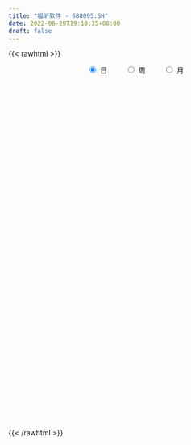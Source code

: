 ```yaml
---
title: "福昕软件 - 688095.SH"
date: 2022-06-20T19:10:35+08:00
draft: false
---
```

{{< rawhtml >}}
    <div style="text-align: center">
        <label style="padding: 1rem;"><input style="margin-right: .5rem" type="radio" name="period" value="D" checked onclick="period_change(this)">日</label>
        <label style="padding: 1rem;"><input style="margin-right: .5rem" type="radio" name="period" value="W" onclick="period_change(this)">周</label>
        <label style="padding: 1rem;"><input style="margin-right: .5rem" type="radio" name="period" value="M" onclick="period_change(this)">月</label>
    </div>
    <div id="chart" style="height: 700px;"></div> 
    <script type="text/javascript">
        const D_v = [73592.27,38035.07,23246.13,20418.67,15442.03,14527.32,8021.72,7837.03,14007.78,8524.3,9152.23,6694.54,6752.59,6374.04,5189.17,4698.21,3290.71,2798.44,5468.86,3144.4,6749.26,4986.89,3934.83,3556.46,2710.19,6244.06,5015.95,6067.62,4952.96,3460.82,2949.92,2177.65,2693.76,3130.5,9224.25,5283.3,5953.55,5752.69,8810.52,5493.07,6281.18,4789.61,2414.05,2541.88,3092.53,3943.66,4890.69,2864.66,4064.68,4235.8,3216.73,2621.34,2665.86,2552.0,2272.54,3904.53,3790.96,2393.85,2272.56,1672.06,2977.58,5372.23,3077.95,2409.29,2058.52,3144.59,3719.01,2664.1,4366.36,10675.89,5539.16,6996.69,3729.1,9374.67,4560.28,2276.11,4513.06,4799.2,3602.43,4346.05,6316.8,3463.26,3754.4,3917.76,4858.92,13475.15,8830.37,10933.54,6057.61,3426.24,5046.92,5383.56,3970.79,3687.03,3413.36,5062.13,9825.17,6437.74,3313.59,2236.46,6252.34,2235.58,2505.13,2595.86,2397.69,3933.56,2578.36,3426.71,2491.01,2139.95,2448.99,2579.39,2505.97,2940.05,2913.69,2200.98,1815.66,5594.2,3417.85,1823.49,2219.13,1352.55,2035.86,1324.22,1636.27,1385.45,1151.73,2561.64,2256.79,1158.75,1553.14,1663.91,3036.72,3029.64,1459.24,1706.05,1636.94,968.67,4609.77,2207.71,1232.83,1186.73,1156.39,1128.53,883.33,983.82,1749.71,915.65,1112.73,2259.66,1665.04,2836.95,2141.44,8295.46,8228.43,5345.18,5843.4,4905.3,3632.94,7318.33,6569.75,3381.72,2024.84,4637.36,5318.58,2442.61,3134.69,1878.26,3362.29,6203.39,4318.5,6699.36,4591.07,4794.55,4918.43,4499.41,2337.8,2899.42,4462.52,5454.95,2872.64,3721.28,4574.14,3733.7,1880.56,1647.14,1892.43,3953.05,7365.96,4711.95,3242.08,2980.33,3493.46,2662.11,3588.07,2203.0,2255.17,2646.35,2009.16,1486.84,2123.61,3562.22,3706.74,3367.66,1920.12,2202.04,2470.2,1981.54,2151.29,2227.29,2550.33,2177.6,2079.53,4306.25,3241.59,1832.36,2479.87,4152.07,3014.22,2359.84,2625.38,2352.16,2406.72,2037.25,2541.75,2330.81,2618.7,2716.79,2975.02,4906.61,2471.6,4772.77,5590.36,3830.43,4367.44,4911.22,2989.84,3327.63,6357.93,2975.62,1807.67,2316.1,3327.64,3130.83,16415.43,13509.83,8883.57,6233.46,8657.85,11328.46,5626.94,5004.15,5301.4,3573.54,5724.94,3328.44,1475.59,3195.31,1765.46,2318.75,2255.78,2640.39,2543.69,3108.32,3921.96,2292.14,1597.93,2333.56,2494.82,4579.44,4379.07,3091.25,6856.94,14399.12,9831.64,9500.56,7845.65,3317.5,2853.54,3314.08,2433.95,2323.12,1679.37,2807.77,3899.92,2855.16,3469.31,5266.29,3414.99,6888.69,8710.3,4282.27,9466.81,5775.06,4305.36,4227.16,3025.55,3721.0,2604.38,2152.97,4101.31,4385.46,2006.7,3041.35,2451.15,2576.0,4268.23,3795.33,1576.39,6076.38,3230.41,5351.12,3027.19,3761.38,2678.69,2531.53,2977.94,3621.27,3533.65,2109.68,4111.42,3819.55,5124.81,3031.63,6253.24,4825.84,2821.38,3556.11,4566.98,7848.39,13203.6,4829.47,4132.01,3486.04,2765.87,5974.97,6195.84,8810.14,7809.97,8129.58,4613.33,3007.44,3606.76,5186.2,4045.58,2246.42,3018.19,3417.48,2061.55,2460.13,2317.1,5225.94,5735.33,2107.73,3150.65,2791.22,1271.99,1857.27,1448.12,1900.11,3996.36,4551.22,2079.56,3610.51,2362.77,3820.73,4501.16,2382.94,1820.13,1796.88,1653.47,1640.89,2271.93,2003.4,2410.67,2516.45,2017.74,2079.65,2508.09,2474.39,2021.87,2018.25,3317.67,1801.11,3448.72,1882.99,2411.12,2096.33,962.96,931.0,1282.94,2193.32,2551.74,2304.25,2427.24,4559.91,5578.08,3322.99,4696.87,3525.72,3368.72,2938.75,2240.33,1533.72,1288.49,2199.41,2423.14,1485.16,3026.26,3393.41,4343.58,2779.76,4140.38,2866.01,2441.42,4401.94,7299.61,12252.53,9908.07,10206.39,6201.23,7281.46,3545.14,4476.3,4055.82,3310.36,3891.7,3351.05,2888.32]
const D_histogram = [0.0,1.0925584046,0.6716174577,3.5466712747,3.689247943,3.7759391932,3.779352203,2.8455586773,4.2047791575,3.7007791281,2.0067291419,0.9643775771,-0.6241009979,-1.9219945462,-3.8466586278,-4.030850833,-4.0842691632,-3.8961930061,-2.5596235717,-1.8693124213,-1.7729816064,-2.2541715194,-3.0337925679,-3.7822876574,-3.8507660783,-4.7602009581,-5.4936491096,-5.6956800376,-4.5148685089,-3.2828253473,-2.645666444,-2.1649569068,-1.6660022143,-1.3394293747,1.3500910306,2.7964468096,3.5403230401,3.7004696929,4.657905288,4.2367324162,2.5184493798,1.9821988565,1.5550093117,0.9310382725,-0.0792452804,-0.0883212532,0.7803444336,1.5315384421,1.4680687192,1.9852467656,1.5934739167,1.0305234164,0.7288686059,0.4615511328,0.3135943856,-0.0856361839,0.2320053562,0.5031558865,0.8248941185,0.8947502869,0.2292240971,-0.9675209424,-1.8853657579,-2.2211630337,-1.9901510245,-2.405727213,-1.7627684155,-1.2690703878,-1.2167460261,-2.7422780118,-3.0907410103,-4.0877752647,-4.6045759744,-5.4554274714,-5.1822651897,-4.7029642827,-3.8727410614,-2.7998255475,-1.9648059898,-1.8102241115,-2.2348001155,-2.2694236853,-2.3666280295,-1.8601341059,-1.8437876524,1.1470027098,2.3735922603,4.4892065968,5.3325097761,5.7559518703,6.1872414438,7.0066590063,7.3588445096,6.7013709192,5.5617190289,5.1305599977,2.2455699329,1.6082053206,1.1304490963,0.4490923039,-0.7508469211,-1.6253632854,-2.2744425526,-1.9127446862,-1.0686823627,0.1922585354,1.2044192827,1.5070674193,2.1032222396,2.0368119429,2.1327839088,2.0009153803,2.1702113529,2.3644787648,2.7617650181,2.1034406332,1.2420509371,-0.087197559,-1.6219417976,-2.5191253978,-2.4061585165,-2.3152559026,-2.8005428677,-2.8518924907,-2.2270353834,-2.0184240363,-1.7713562128,-1.7867058769,-2.0261126601,-2.1532989055,-2.1111421755,-1.6258381963,-1.792638285,-2.2742864154,-2.4193214817,-2.1928380963,-1.5923118746,-1.0564192967,0.2875795785,1.1377885461,1.6415477829,1.6306137179,1.2645804204,1.0790186819,1.0234138209,0.9585864854,1.1859443619,1.251879464,1.0124934271,1.2295178111,1.3948767526,1.9461362546,1.7505867523,-0.15761329,-2.1071413875,-3.2671969552,-3.0792105384,-2.7128376402,-2.1519518227,-1.6595728296,-0.9654035702,-0.4278341197,0.0456414032,0.9747718354,2.301942902,2.7003716256,3.1086729951,2.8539438761,2.4674573587,3.4967849679,4.2641355169,5.6220800494,5.9879300888,6.5262052757,6.3585440089,5.4593616946,4.4241874564,3.945929551,4.1659417169,2.5051517132,1.2255182262,0.8553413638,-0.0894695765,-0.2470537369,-0.9860194267,-1.1689912483,-1.4966567294,-1.3315536488,-2.5582100274,-3.3617610945,-4.0998594064,-4.4987312152,-4.4700245143,-4.2954628604,-3.4787344672,-3.5241602968,-3.855132467,-3.913278999,-3.7948381812,-3.2939649518,-2.9882306539,-2.9659080125,-2.0626411393,-1.6115972478,-1.5309778172,-1.6654011121,-1.9473790797,-1.9873619764,-2.0273092877,-1.7101605683,-1.6043915676,-1.7300019814,-1.6640005375,-1.0774310522,-1.0856819788,-0.6335799936,0.1837237808,1.2421871712,1.629589705,1.9316552964,1.6315856784,1.0752490131,1.1425181741,1.0380309666,0.6828592542,0.4875686844,0.1667657012,-0.2424343437,-0.6639766257,-1.0409255541,-1.4086347717,-1.9695135225,-2.0010974514,-1.8268156165,-1.7320519162,-1.2892882164,-0.8541695923,-0.758050295,-1.309127598,-1.2933106778,-1.2308488961,-0.7311869668,0.0224442006,0.6429826715,1.0305961076,1.5826765756,2.1791283404,2.3842515301,2.8052665876,2.104006205,1.2545959344,0.6124577346,-0.2414718263,-0.469351866,-0.2382137607,-0.0302505222,0.0393970644,-0.1096632599,0.0187769862,0.209074222,0.4921458429,0.4076964674,0.4965265567,0.4941708548,0.5032200938,0.4042009706,0.3738187461,0.4088954835,0.3596999794,0.0679903563,-0.3133604106,-0.5132112035,-1.016509809,-2.1931207124,-2.4921150014,-2.2050043271,-1.7481835134,-1.2260143393,-0.7608550284,-0.2781356527,0.0505201512,0.5447894345,0.9319150685,1.309877607,1.7263065448,2.1085339731,2.0200943247,2.1657300528,2.1864093747,2.4673165131,3.1328492216,3.1620558451,3.5284397187,3.2212018828,2.9319225613,2.5041135381,2.1714836053,1.7584736265,1.2655006692,0.8059933717,0.094237028,-0.5853650795,-0.8677053557,-0.7834392835,-0.8140858827,-0.8290561901,-0.693042216,-0.76469685,-0.7899836521,-1.1557770438,-1.471952856,-1.5539432988,-1.3460176161,-1.2226716223,-1.1177272256,-0.9296294001,-0.6850288456,-0.5783713872,-0.3901392316,-0.2305934775,0.0837381018,0.239739738,0.1473800939,0.0404279475,0.2533995238,0.3628663205,0.4047219102,0.4132088792,0.4281123042,0.8052120469,1.2805123165,1.6255168059,1.5888188231,1.3424503103,1.0849242584,0.4676713728,-0.2710076879,-1.1479239498,-1.8810185191,-1.9777298198,-1.8568058189,-1.6360407656,-1.5768831563,-1.5164168038,-1.5933280125,-1.4174678103,-1.0808672751,-0.6733775169,-0.2846783014,0.0342253519,0.20260413,0.5443170239,0.6162251732,0.8016685534,1.0256653746,1.2705957662,1.3259255585,1.1888481131,1.051159711,0.7366682557,0.3351016907,-0.1230910301,-0.3078493789,-0.3025410752,-0.41381675,-0.8390011125,-0.9096023359,-0.7560125765,-0.5218394132,-0.3203584604,-0.1300548552,0.0027200919,-0.0849423964,-0.1879191072,-0.3316822061,-0.4352812553,-0.2520126736,-0.0868741574,0.1401285645,0.2979608373,0.2471321947,0.2054663437,-0.0686949695,-0.0541311475,-0.0219751309,0.0291443963,-0.038231639,0.0949657746,0.1258707487,0.1749931449,0.1457679238,-0.0653813603,-0.6697096814,-1.1866875159,-1.318529028,-1.5085736798,-1.116068503,-0.6585384777,-0.3907812586,-0.2500101513,0.0321879507,0.2662713617,0.4471086647,0.5330193664,0.5843459521,0.5850845281,0.6612333046,0.7249037906,0.8325609321,0.9564178573,0.8124452973,0.7679503787,0.7066162217,0.5954889679,0.6522644749,0.7964135615,1.0989122592,1.9392337733,2.5301983551,2.5930819337,2.3674602586,1.843634352,1.4484425147,1.1461859224,0.7807564711,0.5571198053,0.5106672753,0.4642224449,0.4280935714]
const D_fast = [0.0,1.3656980057,1.1126614232,4.8743830589,5.9392717129,6.9699477614,7.918198822,7.6957949656,10.1062102352,10.5274049878,9.3350372871,8.5337801165,6.7892762921,5.0108841073,2.1245553687,0.9326504553,-0.1418351658,-0.9278072602,-0.2311437187,-0.0081606737,-0.3550752603,-1.3998080532,-2.9378772436,-4.6319442475,-5.663114188,-7.7625993073,-9.8694597363,-11.4954106736,-11.4433162722,-11.0319794474,-11.0562371551,-11.1167668446,-11.0343127056,-11.0425972098,-8.0155540468,-5.8700865653,-4.2411295748,-3.1558654988,-1.0339535817,-0.3959433494,-1.4846140409,-1.5253148501,-1.5637520669,-1.954963538,-2.985058411,-3.0162146971,-1.9524629019,-0.8183842828,-0.5148368259,0.4986529118,0.5052485421,0.1999288958,0.0804912369,-0.0714384531,-0.1409966039,-0.5616362194,-0.1859933401,0.2109461617,0.7389079234,1.0324516635,0.4242314979,-1.0143937771,-2.4035800321,-3.2946680663,-3.5611938132,-4.578201805,-4.3759351114,-4.1995046806,-4.4513668254,-6.662468314,-7.7836165651,-9.8025946357,-11.470539339,-13.6852477039,-14.7076517196,-15.4040918833,-15.5420539273,-15.1690948003,-14.8252767401,-15.1232508896,-16.1065269226,-16.7085064136,-17.3973677652,-17.3559073681,-17.8005078277,-14.522966788,-12.7029791725,-9.4650631868,-7.2886325634,-5.4262025017,-3.4481025672,-0.8770202531,1.3148763776,2.332745517,2.5835233839,3.4350043522,1.1114067706,0.8760934885,0.6809495382,0.1118658218,-1.2757851335,-2.5566423192,-3.7743322245,-3.8908205296,-3.3139287968,-2.0049232648,-0.6916576969,-0.0122427055,1.1097176747,1.5525103638,2.1816783069,2.5500386235,3.2618874342,4.0472745374,5.1350020452,5.0025378186,4.4516608567,3.1006129709,1.1603832829,-0.3665816667,-0.8551544146,-1.3430657764,-2.5284884584,-3.2928112041,-3.2247129426,-3.5207076046,-3.7164788342,-4.1785049676,-4.9244399158,-5.5899508876,-6.0755797015,-5.9967352713,-6.6116949312,-7.6619146655,-8.4117801022,-8.7335062409,-8.5310579879,-8.2592702342,-6.8433764644,-5.7087203602,-4.7945741777,-4.3978548133,-4.4477430056,-4.3635500737,-4.1633014794,-3.9884821936,-3.4646382267,-3.0857332586,-3.0719959387,-2.5475921019,-2.0335139722,-0.9957204065,-0.7536232208,-2.7012265856,-5.17754003,-7.1543948365,-7.7362110543,-8.0480475662,-8.0251497044,-7.9476639186,-7.4948455517,-7.0642346312,-6.5793487575,-5.4065253664,-3.5038685743,-2.4303469443,-1.244877326,-0.786120476,-0.5557426537,1.3477811975,3.1811656257,5.9446301705,7.8074627322,9.977289238,11.3992639734,11.8649220827,11.9357947087,12.444019191,13.7055167861,12.6710147107,11.6977607802,11.5414192588,10.5742409243,10.3548933298,9.3694227833,8.8942031496,8.1923734862,8.0245881546,6.1583792691,4.5143879285,2.7513247649,1.2277701523,0.1389707247,-0.7603333365,-0.8132885601,-1.739754464,-3.0345097509,-4.0709760326,-4.9012447601,-5.2238627687,-5.6651861343,-6.384340496,-5.9967339077,-5.9485893281,-6.2507143518,-6.8014879248,-7.5703106623,-8.1071340531,-8.6539086863,-8.764300109,-9.0596290002,-9.6177399093,-9.9677385998,-9.6505268775,-9.9301982988,-9.636491312,-8.7732565924,-7.4042464093,-6.6094464491,-5.8244670337,-5.716640232,-6.004164644,-5.6512659395,-5.4962454054,-5.6807023042,-5.7541007029,-6.0332122609,-6.5030208916,-7.0905573301,-7.727737647,-8.4476055575,-9.5008626889,-10.0327209807,-10.3151430499,-10.6533923287,-10.5329506829,-10.311374457,-10.4047677334,-11.2831269359,-11.5906376851,-11.8358881275,-11.5190229399,-10.7597807223,-9.9784965836,-9.3332341206,-8.3854845086,-7.2442506587,-6.4430645865,-5.3207328821,-5.4959917134,-6.0317530005,-6.5207767667,-7.4350742841,-7.7802922903,-7.6087076252,-7.4083070172,-7.3288101646,-7.5052863038,-7.3721518111,-7.1295860199,-6.7234779382,-6.7060031968,-6.4930414685,-6.3718544565,-6.2370001942,-6.2349690747,-6.1718966127,-6.0345960045,-5.9938665136,-6.2685785477,-6.7282694172,-7.056423011,-7.8138490687,-9.5387401502,-10.4607631895,-10.7249035971,-10.7051286618,-10.4894630724,-10.2145175186,-9.8013320561,-9.4600462144,-8.8295795725,-8.2094751713,-7.5040432311,-6.6560376571,-5.7466767355,-5.3300928027,-4.6430245614,-4.0757428958,-3.1780066291,-1.7292616153,-0.9095410305,0.3389527728,0.8370154076,1.2807167265,1.4789360877,1.6891770563,1.7157854841,1.539187694,1.2811787395,0.5929816528,-0.2329617246,-0.7322283397,-0.8438220883,-1.0779901582,-1.3002245132,-1.3374710931,-1.6002999396,-1.8230826547,-2.4778203073,-3.1619843336,-3.6324606011,-3.7610393223,-3.9433612342,-4.1178486439,-4.1621581684,-4.0888148253,-4.1267502137,-4.0360528661,-3.9341554812,-3.5988893765,-3.3829528059,-3.4384674265,-3.535312586,-3.2589911287,-3.0588077519,-2.9157716846,-2.8039824959,-2.6820509948,-2.1036482404,-1.3082198916,-0.5568362008,-0.1963294778,-0.107085413,-0.0933804003,-0.5937154428,-1.4001464254,-2.5640436747,-3.7673928738,-4.3585366295,-4.7018140833,-4.8900592214,-5.2251224012,-5.5437602497,-6.0190034615,-6.1975102119,-6.1311264954,-5.8919811165,-5.5744514764,-5.2469914851,-5.0279616744,-4.5501695245,-4.324205082,-3.9383445634,-3.4579313985,-2.8953520654,-2.5085408834,-2.3484063006,-2.223304775,-2.3536291663,-2.6714203086,-3.160385787,-3.4221064804,-3.4924334456,-3.7071633078,-4.3420979485,-4.6400997559,-4.6755131406,-4.5717998306,-4.4504084929,-4.2926186015,-4.1591636314,-4.2680617188,-4.4180182065,-4.6447018568,-4.8571212199,-4.7368558066,-4.5934358298,-4.3314009667,-4.0990784846,-4.0881240786,-4.0784233436,-4.3697583992,-4.3687273641,-4.3420651302,-4.2836595039,-4.360593449,-4.2036545918,-4.1412819305,-4.048411248,-4.0411944882,-4.2686891124,-5.0404448537,-5.8540945673,-6.3155683364,-6.8827564081,-6.769268357,-6.4763729511,-6.3063110468,-6.2280424773,-5.9377973875,-5.6371461361,-5.344531667,-5.1253661237,-4.9279530499,-4.780943342,-4.5394862393,-4.2945898056,-3.9787924311,-3.6158310415,-3.5566922772,-3.4091996011,-3.2938797027,-3.2561347145,-3.0362930888,-2.6930406118,-2.1158138494,-0.7906838919,0.4328302786,1.1439843407,1.5102277302,1.4473104116,1.414229203,1.3985190913,1.2282787577,1.1439220433,1.2251363321,1.294747113,1.3656416323]
const D_slow = [0.0,0.2731396011,0.4410439656,1.3277117842,2.25002377,3.1940085682,4.138846619,4.8502362883,5.9014310777,6.8266258597,7.3283081452,7.5694025395,7.41337729,6.9328786535,5.9712139965,4.9635012883,3.9424339975,2.9683857459,2.328479853,1.8611517477,1.4179063461,0.8543634662,0.0959153242,-0.8496565901,-1.8123481097,-3.0023983492,-4.3758106266,-5.799730636,-6.9284477633,-7.7491541001,-8.4105707111,-8.9518099378,-9.3683104914,-9.703167835,-9.3656450774,-8.666533375,-7.781452615,-6.8563351917,-5.6918588697,-4.6326757657,-4.0030634207,-3.5075137066,-3.1187613787,-2.8860018105,-2.9058131306,-2.9278934439,-2.7328073355,-2.349922725,-1.9829055452,-1.4865938538,-1.0882253746,-0.8305945205,-0.648377369,-0.5329895858,-0.4545909894,-0.4760000354,-0.4179986964,-0.2922097248,-0.0859861951,0.1377013766,0.1950074009,-0.0468728347,-0.5182142742,-1.0735050326,-1.5710427887,-2.172474592,-2.6131666959,-2.9304342928,-3.2346207993,-3.9201903023,-4.6928755548,-5.714819371,-6.8659633646,-8.2298202325,-9.5253865299,-10.7011276006,-11.6693128659,-12.3692692528,-12.8604707503,-13.3130267781,-13.871726807,-14.4390827283,-15.0307397357,-15.4957732622,-15.9567201753,-15.6699694978,-15.0765714328,-13.9542697836,-12.6211423395,-11.182154372,-9.635344011,-7.8836792594,-6.043968132,-4.3686254022,-2.978195645,-1.6955556456,-1.1341631623,-0.7321118322,-0.4494995581,-0.3372264821,-0.5249382124,-0.9312790338,-1.4998896719,-1.9780758435,-2.2452464341,-2.1971818003,-1.8960769796,-1.5193101248,-0.9935045649,-0.4843015791,0.0488943981,0.5491232431,1.0916760814,1.6827957726,2.3732370271,2.8990971854,3.2096099197,3.1878105299,2.7823250805,2.1525437311,1.5510041019,0.9721901263,0.2720544093,-0.4409187133,-0.9976775592,-1.5022835683,-1.9451226215,-2.3917990907,-2.8983272557,-3.4366519821,-3.964437526,-4.370897075,-4.8190566463,-5.3876282501,-5.9924586205,-6.5406681446,-6.9387461133,-7.2028509375,-7.1309560428,-6.8465089063,-6.4361219606,-6.0284685311,-5.712323426,-5.4425687556,-5.1867153003,-4.947068679,-4.6505825885,-4.3376127225,-4.0844893658,-3.777109913,-3.4283907248,-2.9418566612,-2.5042099731,-2.5436132956,-3.0703986425,-3.8871978813,-4.6570005159,-5.3352099259,-5.8731978816,-6.288091089,-6.5294419816,-6.6364005115,-6.6249901607,-6.3812972018,-5.8058114763,-5.1307185699,-4.3535503211,-3.6400643521,-3.0232000124,-2.1490037704,-1.0829698912,0.3225501211,1.8195326433,3.4510839623,5.0407199645,6.4055603881,7.5116072522,8.49808964,9.5395750692,10.1658629975,10.472242554,10.686077895,10.6637105009,10.6019470667,10.35544221,10.0631943979,9.6890302156,9.3561418034,8.7165892965,7.8761490229,6.8511841713,5.7265013675,4.6089952389,3.5351295238,2.6654459071,1.7844058328,0.8206227161,-0.1576970337,-1.106406579,-1.9298978169,-2.6769554804,-3.4184324835,-3.9340927683,-4.3369920803,-4.7197365346,-5.1360868126,-5.6229315826,-6.1197720767,-6.6265993986,-7.0541395407,-7.4552374326,-7.8877379279,-8.3037380623,-8.5730958253,-8.84451632,-9.0029113184,-8.9569803732,-8.6464335804,-8.2390361542,-7.7561223301,-7.3482259105,-7.0794136572,-6.7937841136,-6.534276372,-6.3635615584,-6.2416693873,-6.199977962,-6.260586548,-6.4265807044,-6.6868120929,-7.0389707858,-7.5313491664,-8.0316235293,-8.4883274334,-8.9213404125,-9.2436624666,-9.4572048646,-9.6467174384,-9.9739993379,-10.2973270073,-10.6050392314,-10.7878359731,-10.7822249229,-10.621479255,-10.3638302282,-9.9681610843,-9.4233789991,-8.8273161166,-8.1259994697,-7.5999979185,-7.2863489349,-7.1332345012,-7.1936024578,-7.3109404243,-7.3704938645,-7.378056495,-7.3682072289,-7.3956230439,-7.3909287974,-7.3386602419,-7.2156237811,-7.1136996643,-6.9895680251,-6.8660253114,-6.7402202879,-6.6391700453,-6.5457153588,-6.4434914879,-6.3535664931,-6.336568904,-6.4149090066,-6.5432118075,-6.7973392597,-7.3456194378,-7.9686481882,-8.51989927,-8.9569451483,-9.2634487331,-9.4536624902,-9.5231964034,-9.5105663656,-9.374369007,-9.1413902399,-8.8139208381,-8.3823442019,-7.8552107086,-7.3501871274,-6.8087546142,-6.2621522706,-5.6453231423,-4.8621108369,-4.0715968756,-3.1894869459,-2.3841864752,-1.6512058349,-1.0251774504,-0.482306549,-0.0426881424,0.2736870249,0.4751853678,0.4987446248,0.3524033549,0.135477016,-0.0603828049,-0.2639042755,-0.4711683231,-0.6444288771,-0.8356030896,-1.0330990026,-1.3220432636,-1.6900314776,-2.0785173023,-2.4150217063,-2.7206896119,-3.0001214183,-3.2325287683,-3.4037859797,-3.5483788265,-3.6459136344,-3.7035620038,-3.6826274783,-3.6226925438,-3.5858475204,-3.5757405335,-3.5123906525,-3.4216740724,-3.3204935949,-3.2171913751,-3.110163299,-2.9088602873,-2.5887322081,-2.1823530067,-1.7851483009,-1.4495357233,-1.1783046587,-1.0613868155,-1.1291387375,-1.4161197249,-1.8863743547,-2.3808068097,-2.8450082644,-3.2540184558,-3.6482392449,-4.0273434458,-4.425675449,-4.7800424015,-5.0502592203,-5.2186035995,-5.2897731749,-5.2812168369,-5.2305658044,-5.0944865485,-4.9404302552,-4.7400131168,-4.4835967731,-4.1659478316,-3.834466442,-3.5372544137,-3.2744644859,-3.090297422,-3.0065219993,-3.0372947569,-3.1142571016,-3.1898923704,-3.2933465579,-3.503096836,-3.73049742,-3.9195005641,-4.0499604174,-4.1300500325,-4.1625637463,-4.1618837233,-4.1831193224,-4.2300990992,-4.3130196508,-4.4218399646,-4.484843133,-4.5065616723,-4.4715295312,-4.3970393219,-4.3352562732,-4.2838896873,-4.3010634297,-4.3145962166,-4.3200899993,-4.3128039002,-4.32236181,-4.2986203663,-4.2671526792,-4.2234043929,-4.186962412,-4.2033077521,-4.3707351724,-4.6674070514,-4.9970393084,-5.3741827283,-5.6531998541,-5.8178344735,-5.9155297881,-5.978032326,-5.9699853383,-5.9034174979,-5.7916403317,-5.6583854901,-5.5122990021,-5.36602787,-5.2007195439,-5.0194935962,-4.8113533632,-4.5722488989,-4.3691375745,-4.1771499799,-4.0004959244,-3.8516236824,-3.6885575637,-3.4894541733,-3.2147261086,-2.7299176652,-2.0973680765,-1.449097593,-0.8572325284,-0.3963239404,-0.0342133117,0.2523331689,0.4475222867,0.586802238,0.7144690568,0.830524668,0.9375480609]
const D_data = [['2020-09-08', 350.97, 309.27, 307.0, 370.0],['2020-09-09', 306.0, 326.39, 285.0, 340.0],['2020-09-10', 330.0, 310.0, 310.0, 341.33],['2020-09-11', 300.0, 359.8, 300.0, 365.0],['2020-09-14', 360.0, 336.9, 331.43, 364.98],['2020-09-15', 334.13, 340.21, 332.0, 364.24],['2020-09-16', 341.0, 342.97, 332.05, 350.0],['2020-09-17', 344.49, 332.0, 325.11, 344.49],['2020-09-18', 333.5, 365.5, 330.0, 373.0],['2020-09-21', 359.0, 348.55, 342.02, 364.0],['2020-09-22', 344.0, 330.97, 327.0, 353.56],['2020-09-23', 328.8, 333.97, 326.02, 347.0],['2020-09-24', 332.97, 321.19, 314.1, 332.97],['2020-09-25', 321.72, 317.0, 311.93, 329.0],['2020-09-28', 317.0, 299.0, 298.0, 318.49],['2020-09-29', 305.0, 312.71, 301.21, 314.6],['2020-09-30', 318.0, 311.08, 303.65, 321.0],['2020-10-09', 310.99, 311.76, 309.99, 316.0],['2020-10-12', 312.3, 328.08, 312.3, 335.88],['2020-10-13', 329.2, 324.0, 318.81, 329.21],['2020-10-14', 321.85, 317.46, 307.1, 327.5],['2020-10-15', 314.0, 307.72, 304.0, 316.93],['2020-10-16', 308.88, 298.5, 295.17, 308.88],['2020-10-19', 300.79, 291.95, 288.01, 300.87],['2020-10-20', 292.0, 295.0, 289.2, 295.7],['2020-10-21', 295.0, 278.0, 270.0, 296.7],['2020-10-22', 272.18, 271.1, 265.0, 277.0],['2020-10-23', 272.0, 270.0, 267.19, 282.12],['2020-10-26', 270.0, 284.98, 268.56, 288.49],['2020-10-27', 282.89, 287.99, 280.2, 289.96],['2020-10-28', 294.99, 282.07, 282.0, 295.0],['2020-10-29', 276.02, 279.97, 276.02, 283.5],['2020-10-30', 280.98, 280.01, 280.01, 287.95],['2020-11-02', 281.0, 277.52, 274.0, 287.0],['2020-11-03', 278.8, 313.97, 277.52, 317.6],['2020-11-04', 313.01, 309.99, 301.88, 316.8],['2020-11-05', 310.98, 308.5, 303.3, 310.98],['2020-11-06', 306.5, 305.5, 296.7, 311.88],['2020-11-09', 305.76, 320.99, 305.75, 321.8],['2020-11-10', 323.0, 308.0, 302.49, 324.88],['2020-11-11', 306.86, 288.03, 288.0, 307.98],['2020-11-12', 289.98, 298.0, 288.05, 298.55],['2020-11-13', 298.0, 297.7, 290.08, 298.58],['2020-11-16', 297.77, 292.95, 291.0, 299.87],['2020-11-17', 291.1, 283.6, 281.03, 294.5],['2020-11-18', 282.78, 292.9, 282.49, 301.88],['2020-11-19', 291.0, 306.11, 291.0, 313.0],['2020-11-20', 305.99, 309.6, 304.32, 312.39],['2020-11-23', 308.88, 302.15, 298.91, 311.5],['2020-11-24', 300.01, 311.8, 299.49, 312.58],['2020-11-25', 311.88, 302.0, 300.9, 314.44],['2020-11-26', 300.5, 298.18, 295.4, 307.7],['2020-11-27', 297.01, 299.71, 292.0, 300.54],['2020-11-30', 300.71, 298.99, 295.0, 302.9],['2020-12-01', 299.0, 299.6, 296.08, 300.0],['2020-12-02', 299.0, 294.99, 290.16, 300.0],['2020-12-03', 294.5, 303.75, 290.89, 308.0],['2020-12-04', 303.0, 305.01, 302.3, 309.7],['2020-12-07', 301.5, 307.76, 301.5, 311.1],['2020-12-08', 306.45, 306.36, 304.0, 308.75],['2020-12-09', 306.6, 296.0, 296.0, 307.9],['2020-12-10', 295.89, 284.0, 283.55, 296.0],['2020-12-11', 282.3, 280.57, 277.77, 288.28],['2020-12-14', 280.08, 282.7, 278.02, 285.98],['2020-12-15', 282.7, 287.64, 279.01, 289.99],['2020-12-16', 287.0, 277.0, 276.51, 287.0],['2020-12-17', 280.88, 288.87, 277.0, 289.97],['2020-12-18', 292.05, 288.47, 284.8, 295.48],['2020-12-21', 286.18, 282.98, 279.0, 291.92],['2020-12-22', 280.08, 257.1, 256.0, 282.0],['2020-12-23', 260.0, 263.81, 256.33, 267.74],['2020-12-24', 264.0, 248.4, 246.0, 266.53],['2020-12-25', 247.16, 245.92, 244.07, 252.0],['2020-12-28', 245.85, 232.9, 226.88, 247.45],['2020-12-29', 233.44, 239.88, 231.03, 244.95],['2020-12-30', 238.9, 239.09, 238.1, 242.98],['2020-12-31', 241.8, 242.0, 238.6, 249.68],['2021-01-04', 241.0, 245.81, 241.0, 250.88],['2021-01-05', 243.11, 244.29, 239.82, 246.4],['2021-01-06', 245.99, 235.06, 234.8, 245.99],['2021-01-07', 235.1, 223.5, 220.08, 235.5],['2021-01-08', 224.0, 223.31, 218.1, 228.88],['2021-01-11', 223.11, 218.2, 217.77, 226.39],['2021-01-12', 218.0, 223.0, 216.23, 228.3],['2021-01-13', 223.99, 214.54, 214.29, 226.0],['2021-01-14', 214.43, 257.45, 212.15, 257.45],['2021-01-15', 251.55, 246.0, 243.73, 253.43],['2021-01-18', 248.96, 266.9, 242.25, 274.99],['2021-01-19', 264.0, 261.03, 258.22, 269.78],['2021-01-20', 261.07, 261.96, 256.2, 264.4],['2021-01-21', 260.34, 267.69, 257.03, 273.9],['2021-01-22', 265.0, 280.0, 261.02, 282.73],['2021-01-25', 276.02, 282.1, 270.0, 287.0],['2021-01-26', 284.0, 273.52, 266.0, 284.0],['2021-01-27', 270.97, 267.0, 260.12, 273.17],['2021-01-28', 262.99, 275.58, 262.63, 285.99],['2021-01-29', 270.0, 238.58, 234.0, 270.0],['2021-02-01', 241.0, 258.61, 240.0, 265.0],['2021-02-02', 262.0, 258.6, 256.19, 266.3],['2021-02-03', 262.44, 253.48, 251.18, 262.44],['2021-02-04', 250.0, 241.69, 235.32, 255.7],['2021-02-05', 241.8, 239.08, 237.1, 245.0],['2021-02-08', 239.08, 236.03, 235.22, 245.42],['2021-02-09', 238.66, 245.99, 236.0, 250.79],['2021-02-10', 246.1, 253.81, 243.08, 255.88],['2021-02-18', 256.18, 264.08, 256.18, 269.38],['2021-02-19', 264.0, 267.4, 259.01, 268.83],['2021-02-22', 268.5, 262.92, 261.01, 281.0],['2021-02-23', 264.0, 270.31, 259.99, 276.79],['2021-02-24', 272.0, 265.0, 261.13, 273.4],['2021-02-25', 265.2, 268.76, 258.63, 269.4],['2021-02-26', 265.0, 267.51, 260.41, 272.0],['2021-03-01', 273.7, 273.18, 269.08, 277.5],['2021-03-02', 270.36, 276.5, 270.13, 285.0],['2021-03-03', 280.0, 283.0, 274.17, 286.82],['2021-03-04', 282.0, 271.39, 266.0, 283.78],['2021-03-05', 266.01, 266.5, 266.0, 273.72],['2021-03-08', 264.0, 255.61, 253.13, 270.5],['2021-03-09', 254.0, 245.0, 243.0, 254.9],['2021-03-10', 246.98, 245.08, 243.02, 247.99],['2021-03-11', 245.8, 253.9, 240.0, 257.02],['2021-03-12', 253.2, 252.46, 250.22, 256.91],['2021-03-15', 251.99, 242.2, 240.3, 252.24],['2021-03-16', 243.88, 243.9, 240.35, 247.38],['2021-03-17', 244.78, 251.79, 240.36, 253.91],['2021-03-18', 251.5, 246.95, 243.56, 252.62],['2021-03-19', 246.95, 246.9, 242.0, 246.95],['2021-03-22', 246.5, 242.5, 239.32, 247.86],['2021-03-23', 239.48, 237.09, 235.0, 244.19],['2021-03-24', 233.6, 235.37, 233.18, 239.6],['2021-03-25', 230.56, 235.02, 230.56, 241.0],['2021-03-26', 236.95, 239.91, 232.72, 241.93],['2021-03-29', 240.86, 230.57, 227.11, 247.0],['2021-03-30', 230.57, 222.5, 222.0, 232.77],['2021-03-31', 222.5, 222.32, 221.05, 226.99],['2021-04-01', 222.02, 224.45, 220.18, 224.8],['2021-04-02', 223.62, 228.9, 223.62, 232.76],['2021-04-06', 228.01, 229.1, 228.01, 232.8],['2021-04-07', 232.62, 243.0, 230.02, 245.0],['2021-04-08', 242.88, 242.34, 240.31, 246.5],['2021-04-09', 242.34, 241.84, 238.0, 244.5],['2021-04-12', 238.0, 237.15, 236.91, 242.0],['2021-04-13', 237.16, 232.0, 231.02, 239.16],['2021-04-14', 234.09, 232.91, 228.88, 234.98],['2021-04-15', 233.0, 233.97, 228.66, 233.99],['2021-04-16', 234.58, 233.6, 229.5, 234.58],['2021-04-19', 232.0, 237.88, 232.0, 240.88],['2021-04-20', 237.89, 236.99, 235.0, 239.0],['2021-04-21', 236.0, 233.0, 231.5, 236.98],['2021-04-22', 230.08, 239.0, 229.3, 243.48],['2021-04-23', 239.0, 239.93, 236.15, 245.0],['2021-04-26', 237.7, 247.6, 237.7, 249.52],['2021-04-27', 246.5, 240.3, 238.0, 246.68],['2021-04-28', 237.0, 213.4, 211.8, 237.0],['2021-04-29', 213.0, 201.1, 199.0, 214.3],['2021-04-30', 200.05, 199.9, 199.9, 208.78],['2021-05-06', 201.99, 211.0, 200.8, 213.32],['2021-05-07', 212.4, 211.7, 208.0, 218.18],['2021-05-10', 211.71, 213.9, 211.08, 218.8],['2021-05-11', 213.6, 213.5, 211.03, 218.6],['2021-05-12', 213.39, 217.28, 208.01, 217.76],['2021-05-13', 215.31, 217.16, 214.52, 221.17],['2021-05-14', 216.5, 218.0, 215.06, 219.89],['2021-05-17', 218.98, 227.0, 216.01, 228.96],['2021-05-18', 226.0, 238.56, 225.58, 239.22],['2021-05-19', 237.69, 232.83, 232.36, 238.0],['2021-05-20', 232.0, 236.8, 230.45, 238.88],['2021-05-21', 238.78, 230.73, 228.88, 238.78],['2021-05-24', 230.02, 229.0, 225.8, 235.0],['2021-05-25', 229.0, 250.52, 229.0, 253.96],['2021-05-26', 250.0, 255.0, 247.77, 257.5],['2021-05-27', 254.47, 272.09, 254.38, 273.86],['2021-05-28', 272.63, 269.15, 266.1, 280.5],['2021-05-31', 269.15, 279.17, 268.1, 282.28],['2021-06-01', 278.5, 277.11, 273.18, 287.0],['2021-06-02', 276.2, 270.61, 269.75, 282.26],['2021-06-03', 272.02, 268.62, 266.7, 275.77],['2021-06-04', 265.0, 276.0, 263.2, 284.5],['2021-06-07', 275.71, 288.6, 270.5, 288.63],['2021-06-08', 288.0, 265.2, 264.0, 288.0],['2021-06-09', 269.18, 264.97, 260.0, 272.0],['2021-06-10', 267.25, 274.24, 262.47, 278.33],['2021-06-11', 276.79, 265.3, 256.6, 276.8],['2021-06-15', 263.96, 273.56, 263.08, 277.63],['2021-06-16', 271.28, 264.84, 263.01, 276.3],['2021-06-17', 262.11, 269.9, 262.11, 271.9],['2021-06-18', 268.08, 267.04, 264.62, 272.73],['2021-06-21', 265.8, 273.0, 264.81, 276.65],['2021-06-22', 272.9, 252.4, 249.9, 273.59],['2021-06-23', 250.93, 251.0, 249.2, 256.48],['2021-06-24', 251.98, 245.69, 244.4, 253.94],['2021-06-25', 245.5, 244.3, 239.3, 248.6],['2021-06-28', 243.49, 245.79, 241.11, 248.99],['2021-06-29', 246.24, 245.23, 241.35, 248.14],['2021-06-30', 245.5, 253.29, 244.35, 254.99],['2021-07-01', 252.55, 242.08, 242.08, 253.0],['2021-07-02', 241.2, 234.7, 234.7, 242.96],['2021-07-05', 237.79, 233.99, 228.94, 241.72],['2021-07-06', 231.6, 233.18, 229.91, 239.0],['2021-07-07', 233.99, 236.59, 230.35, 236.7],['2021-07-08', 236.0, 233.48, 230.6, 237.74],['2021-07-09', 230.78, 227.99, 222.65, 233.0],['2021-07-12', 227.99, 239.0, 227.0, 240.22],['2021-07-13', 236.31, 234.94, 233.38, 246.0],['2021-07-14', 233.28, 229.83, 229.0, 235.65],['2021-07-15', 224.91, 225.0, 223.21, 230.68],['2021-07-16', 224.93, 219.8, 219.74, 226.88],['2021-07-19', 222.89, 219.54, 217.01, 222.89],['2021-07-20', 216.0, 216.8, 214.0, 220.29],['2021-07-21', 217.95, 219.55, 216.69, 221.99],['2021-07-22', 223.97, 215.68, 214.04, 223.97],['2021-07-23', 215.01, 210.29, 209.2, 216.85],['2021-07-26', 209.03, 210.01, 206.0, 210.96],['2021-07-27', 210.01, 216.0, 210.01, 221.65],['2021-07-28', 216.96, 208.0, 202.18, 218.68],['2021-07-29', 210.25, 213.01, 208.96, 215.88],['2021-07-30', 213.57, 219.57, 210.29, 222.0],['2021-08-02', 220.18, 227.0, 213.51, 232.88],['2021-08-03', 228.33, 222.46, 222.0, 232.0],['2021-08-04', 222.6, 223.55, 218.9, 224.15],['2021-08-05', 224.0, 216.36, 215.2, 224.0],['2021-08-06', 213.22, 210.88, 208.89, 216.98],['2021-08-09', 210.88, 217.27, 209.0, 218.85],['2021-08-10', 215.29, 214.94, 214.15, 217.0],['2021-08-11', 215.0, 210.32, 209.9, 216.04],['2021-08-12', 209.8, 210.4, 208.4, 212.94],['2021-08-13', 209.58, 206.8, 206.15, 212.0],['2021-08-16', 206.0, 202.79, 202.5, 206.2],['2021-08-17', 203.0, 199.11, 199.04, 203.0],['2021-08-18', 198.31, 195.88, 191.6, 200.75],['2021-08-19', 195.88, 192.01, 192.01, 198.66],['2021-08-20', 192.58, 184.67, 184.57, 192.58],['2021-08-23', 179.95, 186.99, 179.03, 188.0],['2021-08-24', 188.54, 187.24, 186.18, 192.56],['2021-08-25', 187.16, 184.3, 183.25, 189.18],['2021-08-26', 187.0, 187.61, 185.0, 193.15],['2021-08-27', 187.38, 187.7, 183.16, 188.87],['2021-08-30', 187.95, 182.88, 182.6, 189.93],['2021-08-31', 182.31, 171.3, 168.38, 182.86],['2021-09-01', 172.39, 174.46, 170.55, 177.28],['2021-09-02', 176.81, 172.75, 171.95, 176.85],['2021-09-03', 173.74, 177.44, 172.01, 179.17],['2021-09-06', 178.37, 182.2, 175.84, 184.86],['2021-09-07', 182.44, 183.0, 182.34, 185.55],['2021-09-08', 172.01, 181.99, 171.99, 182.2],['2021-09-09', 181.51, 186.2, 181.0, 189.88],['2021-09-10', 185.8, 190.0, 184.01, 192.61],['2021-09-13', 189.98, 187.8, 186.52, 191.23],['2021-09-14', 192.5, 193.08, 192.5, 197.97],['2021-09-15', 193.08, 179.1, 175.88, 193.08],['2021-09-16', 178.5, 173.32, 172.5, 179.5],['2021-09-17', 173.0, 171.59, 168.39, 175.0],['2021-09-22', 168.69, 164.0, 163.79, 171.5],['2021-09-23', 164.2, 167.59, 164.2, 167.86],['2021-09-24', 167.7, 172.02, 167.7, 177.9],['2021-09-27', 172.1, 171.76, 167.51, 175.44],['2021-09-28', 172.29, 169.73, 168.1, 172.29],['2021-09-29', 170.58, 165.69, 165.43, 170.59],['2021-09-30', 167.28, 168.02, 165.73, 170.11],['2021-10-08', 171.01, 168.7, 168.0, 172.97],['2021-10-11', 169.68, 170.39, 168.21, 171.5],['2021-10-12', 169.68, 165.66, 165.4, 170.98],['2021-10-13', 165.67, 167.2, 164.0, 168.5],['2021-10-14', 165.1, 165.7, 164.56, 167.5],['2021-10-15', 165.7, 165.29, 164.0, 166.54],['2021-10-18', 165.05, 163.1, 162.7, 165.89],['2021-10-19', 162.5, 162.98, 162.15, 164.01],['2021-10-20', 164.0, 163.2, 162.64, 165.5],['2021-10-21', 161.9, 161.5, 161.0, 164.0],['2021-10-22', 162.45, 156.8, 156.79, 162.48],['2021-10-25', 156.89, 152.84, 151.02, 157.1],['2021-10-26', 152.84, 152.28, 151.8, 156.34],['2021-10-27', 151.91, 145.0, 144.28, 152.2],['2021-10-28', 139.5, 129.7, 127.18, 139.5],['2021-10-29', 130.0, 133.72, 129.0, 134.89],['2021-11-01', 132.72, 137.97, 132.72, 138.31],['2021-11-02', 137.97, 139.28, 136.0, 142.88],['2021-11-03', 139.01, 140.26, 138.0, 140.43],['2021-11-04', 140.39, 140.09, 139.55, 143.5],['2021-11-05', 139.41, 141.11, 138.03, 144.44],['2021-11-08', 143.21, 139.93, 137.83, 143.21],['2021-11-09', 139.69, 143.13, 138.61, 144.0],['2021-11-10', 143.13, 143.45, 140.98, 144.05],['2021-11-11', 146.32, 145.03, 142.35, 146.32],['2021-11-12', 145.0, 147.66, 143.46, 148.57],['2021-11-15', 149.49, 149.78, 146.0, 150.79],['2021-11-16', 150.15, 145.25, 144.42, 150.94],['2021-11-17', 144.2, 149.01, 143.9, 151.72],['2021-11-18', 149.01, 148.71, 148.22, 151.94],['2021-11-19', 149.16, 153.81, 148.5, 156.59],['2021-11-22', 158.0, 162.7, 157.8, 167.47],['2021-11-23', 162.99, 158.5, 158.38, 164.19],['2021-11-24', 160.09, 165.97, 156.5, 166.88],['2021-11-25', 165.95, 160.0, 159.58, 165.95],['2021-11-26', 158.48, 160.79, 157.6, 161.67],['2021-11-29', 155.8, 159.1, 155.8, 161.88],['2021-11-30', 160.85, 160.0, 158.02, 161.88],['2021-12-01', 159.02, 158.51, 156.89, 160.61],['2021-12-02', 158.58, 156.28, 155.08, 159.78],['2021-12-03', 156.28, 155.0, 155.0, 158.47],['2021-12-06', 154.98, 149.09, 149.05, 155.77],['2021-12-07', 150.5, 145.58, 143.78, 151.09],['2021-12-08', 147.27, 147.4, 145.5, 149.04],['2021-12-09', 146.8, 150.8, 146.21, 152.0],['2021-12-10', 152.79, 148.84, 148.0, 152.79],['2021-12-13', 149.29, 148.2, 148.0, 150.57],['2021-12-14', 148.0, 149.73, 146.5, 151.64],['2021-12-15', 149.71, 146.61, 146.35, 149.81],['2021-12-16', 146.0, 146.17, 145.88, 147.78],['2021-12-17', 146.86, 139.89, 139.23, 146.86],['2021-12-20', 139.0, 137.39, 137.2, 140.81],['2021-12-21', 137.39, 137.76, 135.54, 138.24],['2021-12-22', 138.29, 140.25, 137.8, 142.78],['2021-12-23', 140.25, 138.69, 137.31, 141.53],['2021-12-24', 138.68, 137.73, 137.5, 140.38],['2021-12-27', 137.76, 138.3, 135.85, 139.39],['2021-12-28', 139.3, 139.06, 138.1, 141.4],['2021-12-29', 139.97, 137.28, 136.21, 140.7],['2021-12-30', 137.28, 138.2, 137.0, 140.55],['2021-12-31', 139.4, 138.01, 136.93, 139.4],['2022-01-04', 138.03, 140.65, 138.01, 141.21],['2022-01-05', 140.99, 139.55, 138.28, 141.9],['2022-01-06', 139.6, 136.25, 135.51, 139.6],['2022-01-07', 136.88, 135.09, 135.0, 138.42],['2022-01-10', 135.94, 139.0, 133.3, 140.6],['2022-01-11', 139.2, 138.33, 138.26, 144.22],['2022-01-12', 138.69, 137.72, 137.14, 139.91],['2022-01-13', 137.81, 137.3, 137.05, 140.5],['2022-01-14', 137.65, 137.33, 136.17, 139.98],['2022-01-17', 137.33, 143.0, 136.5, 143.86],['2022-01-18', 142.8, 146.99, 142.7, 154.99],['2022-01-19', 145.5, 148.41, 145.5, 149.47],['2022-01-20', 147.73, 145.47, 144.4, 150.58],['2022-01-21', 144.4, 143.02, 141.6, 146.93],['2022-01-24', 143.02, 142.3, 141.28, 144.6],['2022-01-25', 140.61, 135.88, 135.53, 141.92],['2022-01-26', 135.8, 130.6, 130.02, 137.22],['2022-01-27', 130.99, 123.73, 123.6, 131.1],['2022-01-28', 123.7, 119.71, 119.51, 125.37],['2022-02-07', 119.02, 123.58, 119.02, 127.2],['2022-02-08', 123.87, 124.46, 122.2, 125.6],['2022-02-09', 126.0, 124.8, 123.57, 126.0],['2022-02-10', 124.89, 121.75, 121.41, 125.01],['2022-02-11', 121.4, 120.3, 119.21, 122.49],['2022-02-14', 119.88, 116.68, 116.15, 119.88],['2022-02-15', 118.0, 118.25, 116.51, 118.81],['2022-02-16', 118.5, 119.95, 117.84, 120.7],['2022-02-17', 119.95, 121.42, 119.53, 123.0],['2022-02-18', 121.54, 122.21, 120.78, 122.48],['2022-02-21', 122.99, 122.4, 121.58, 123.26],['2022-02-22', 122.88, 121.18, 120.3, 122.92],['2022-02-23', 121.55, 124.3, 120.5, 125.72],['2022-02-24', 124.19, 121.79, 121.13, 125.03],['2022-02-25', 122.2, 123.79, 122.2, 125.3],['2022-02-28', 123.6, 125.46, 122.48, 125.94],['2022-03-01', 125.79, 127.3, 124.56, 127.95],['2022-03-02', 126.73, 126.21, 126.13, 127.69],['2022-03-03', 126.21, 124.06, 123.72, 126.6],['2022-03-04', 123.52, 123.72, 122.6, 124.98],['2022-03-07', 122.8, 120.54, 120.08, 123.64],['2022-03-08', 120.02, 117.5, 116.81, 122.01],['2022-03-09', 118.07, 114.11, 111.6, 119.48],['2022-03-10', 117.0, 115.18, 114.5, 117.49],['2022-03-11', 114.98, 116.38, 112.36, 116.87],['2022-03-14', 117.0, 113.88, 113.39, 117.0],['2022-03-15', 112.52, 107.5, 107.48, 114.47],['2022-03-16', 108.22, 109.38, 104.33, 112.0],['2022-03-17', 110.98, 111.2, 110.0, 113.28],['2022-03-18', 111.2, 112.18, 111.0, 113.41],['2022-03-21', 112.67, 112.03, 111.0, 113.8],['2022-03-22', 111.25, 112.18, 110.5, 112.95],['2022-03-23', 111.88, 111.69, 111.15, 112.6],['2022-03-24', 111.2, 108.42, 108.11, 111.66],['2022-03-25', 108.88, 107.0, 106.62, 109.92],['2022-03-28', 107.38, 105.0, 104.4, 107.39],['2022-03-29', 105.0, 103.9, 103.2, 105.73],['2022-03-30', 104.02, 106.8, 104.02, 107.35],['2022-03-31', 106.7, 106.74, 106.1, 108.9],['2022-04-01', 105.8, 107.96, 105.0, 108.48],['2022-04-06', 107.38, 107.68, 106.6, 108.49],['2022-04-07', 106.62, 104.95, 104.52, 107.59],['2022-04-08', 104.97, 104.38, 103.41, 105.59],['2022-04-11', 103.81, 100.05, 100.05, 103.81],['2022-04-12', 100.25, 102.3, 99.99, 102.49],['2022-04-13', 102.5, 102.0, 100.15, 102.85],['2022-04-14', 101.71, 101.85, 101.01, 102.64],['2022-04-15', 100.6, 99.7, 98.09, 100.81],['2022-04-18', 99.5, 101.8, 97.5, 102.18],['2022-04-19', 101.98, 100.44, 99.45, 102.68],['2022-04-20', 100.45, 100.4, 99.98, 101.98],['2022-04-21', 100.4, 99.0, 98.12, 101.56],['2022-04-22', 98.85, 95.5, 95.19, 98.85],['2022-04-25', 94.21, 87.45, 87.16, 94.5],['2022-04-26', 87.35, 84.11, 83.95, 88.49],['2022-04-27', 82.5, 85.48, 80.01, 85.97],['2022-04-28', 80.6, 82.0, 78.6, 84.88],['2022-04-29', 83.88, 88.01, 82.62, 88.73],['2022-05-05', 87.92, 89.6, 86.22, 90.34],['2022-05-06', 88.18, 87.93, 86.63, 93.24],['2022-05-09', 86.94, 86.34, 86.0, 88.47],['2022-05-10', 85.98, 88.32, 84.33, 89.4],['2022-05-11', 88.32, 88.39, 88.3, 91.0],['2022-05-12', 88.62, 88.3, 87.6, 90.0],['2022-05-13', 88.99, 87.41, 87.0, 88.99],['2022-05-16', 87.13, 87.0, 86.35, 89.36],['2022-05-17', 86.73, 86.2, 85.49, 87.98],['2022-05-18', 86.89, 87.1, 86.02, 88.8],['2022-05-19', 86.0, 87.15, 85.31, 87.3],['2022-05-20', 87.5, 88.09, 86.88, 88.41],['2022-05-23', 87.82, 88.97, 87.82, 89.99],['2022-05-24', 88.99, 85.63, 85.57, 89.84],['2022-05-25', 85.7, 86.39, 85.02, 87.59],['2022-05-26', 85.91, 85.9, 85.45, 87.18],['2022-05-27', 86.2, 84.77, 84.51, 86.6],['2022-05-30', 85.73, 86.69, 84.59, 86.91],['2022-05-31', 86.68, 88.4, 85.0, 88.67],['2022-06-01', 88.4, 91.88, 88.04, 92.66],['2022-06-02', 91.88, 102.52, 91.0, 103.3],['2022-06-06', 103.39, 104.73, 102.01, 105.8],['2022-06-07', 104.48, 101.69, 99.3, 104.5],['2022-06-08', 101.99, 99.46, 98.57, 103.19],['2022-06-09', 100.03, 95.29, 94.3, 100.03],['2022-06-10', 94.8, 95.7, 93.09, 95.96],['2022-06-13', 94.74, 96.03, 93.51, 96.74],['2022-06-14', 95.25, 94.25, 91.22, 95.48],['2022-06-15', 94.39, 95.04, 93.85, 97.35],['2022-06-16', 95.04, 97.05, 95.02, 98.2],['2022-06-17', 96.2, 97.3, 95.14, 98.4],['2022-06-20', 97.41, 97.69, 96.16, 98.86]]
const W_v = [155292.14,59835.88,37497.7,13178.09,2798.44,24284.24,23594.28,16235.11,29344.29,27788.43,17333.42,16804.41,14913.88,15372.38,13995.51,31307.2,20724.12,22527.74,34836.6,30847.87,25958.48,20475.71,7498.68,6511.92,13086.05,12376.35,14407.22,7533.53,9194.23,10868.59,9018.98,5338.8,7702.79,26847.46,10748.7,22927.58,17411.5,25174.61,19449.61,21085.53,9153.83,22253.37,14201.81,11828.18,13666.76,11088.05,13939.6,14503.67,11935.23,17842.79,21689.29,16784.95,45267.3,36850.86,14599.88,9764.8,2318.75,14470.14,13297.89,38558.02,26831.33,13144.13,21894.44,32539.8,15731.06,15985.97,18292.33,18048.79,14774.07,16087.41,22023.55,33499.51,31556.79,24543.31,14789.22,17846.23,10519.25,16137.76,14887.73,9366.57,11532.6,6514.51,12861.61,7466.55,17421.22,8019.86,13607.24,10422.46,17523.14,26395.5,37142.29,19085.23,2888.32]
const W_histogram = [0.0,0.3637606838,-2.5232958823,-4.5734502189,-5.5599575742,-6.7050232277,-8.8467430095,-9.0230920501,-6.9498773897,-5.6840109731,-3.7203706163,-2.8044237614,-1.6173841816,-2.2169064863,-1.8358671927,-4.0756224222,-5.3660636942,-6.9242028551,-5.9118930494,-2.6062904041,-2.8437693305,-2.6078161145,-1.1734247647,0.8668535609,2.3176975006,3.246281465,2.9599019972,2.4614470466,1.7593277291,0.7058049146,1.014080979,0.8057764423,1.212595695,-0.977714161,-1.3711366415,-0.9655531234,0.3321187864,3.7596271293,6.3191074382,7.0659498806,7.4153023189,5.9180447069,4.1669320899,2.5234400581,0.9333555193,-0.6262660008,-0.8844746636,-1.4582347574,-1.9021758806,-3.389050249,-3.8382938064,-4.4530088884,-3.6727455395,-4.0271015479,-3.8625356954,-3.655255238,-3.1250703453,-2.6741799538,-2.6147249742,-3.7288710835,-3.5671791708,-2.6597693751,-1.3519908912,0.1942251425,0.9934397684,1.2566754466,0.989255155,0.8343158206,0.911813072,0.9246398078,1.2234516227,1.9032315821,0.9311097046,0.4976879716,0.5077387208,0.7730054852,1.0772700003,0.9236177691,0.6892892493,0.3525659427,0.3603520464,0.2931083048,0.1114948545,-0.101904477,-0.5337676906,-0.6058153963,-0.475259849,-0.1468960354,0.0333009442,1.4557458762,2.0109229055,2.526171347,2.9064061198]
const W_fast = [0.0,0.4547008547,-3.063179682,-6.2566965733,-8.6331933221,-11.4545147826,-15.8079203168,-18.2400423699,-17.9042970568,-18.0594333836,-17.0258856808,-16.8110447663,-16.0283512319,-17.1821001582,-17.2600276628,-20.5186884978,-23.1506456934,-26.4398355681,-26.9054990246,-24.2514689804,-25.1998902394,-25.6158910521,-24.4748558934,-22.2178641776,-20.1875958627,-18.4474415321,-17.9938455006,-17.8769386896,-18.1392260748,-19.0162976607,-18.4545013515,-18.4613617776,-17.7513936011,-20.1861319974,-20.9223386383,-20.758143401,-19.3774417946,-15.0100266693,-10.8707695009,-8.3574395884,-6.1542615704,-6.1720080056,-6.8813876001,-7.8940196175,-9.2507652764,-10.9669532967,-11.4462806254,-12.3845994086,-13.3040845019,-15.6382214325,-17.0470384416,-18.7750057457,-18.9129287817,-20.2740601771,-21.0751282484,-21.7816616005,-22.0327442941,-22.2503988911,-22.844625155,-24.8909890351,-25.6210919152,-25.3786244633,-24.4088437022,-22.8140713828,-21.7664968148,-21.189092275,-21.2091987778,-21.1555591571,-20.8501086377,-20.60612195,-20.0014472294,-18.8458593745,-19.5852038258,-19.8942035659,-19.7572181365,-19.2987000008,-18.7251179857,-18.6478657746,-18.7098719821,-18.958453803,-18.8605796877,-18.8545463531,-19.0082860897,-19.2471615405,-19.8124666767,-20.0359682315,-20.0242276465,-19.7325878417,-19.5440656261,-17.757684225,-16.6997764694,-15.5529851912,-14.4461488884]
const W_slow = [0.0,0.0909401709,-0.5398837996,-1.6832463544,-3.0732357479,-4.7494915549,-6.9611773072,-9.2169503198,-10.9544196672,-12.3754224105,-13.3055150645,-14.0066210049,-14.4109670503,-14.9651936719,-15.4241604701,-16.4430660756,-17.7845819992,-19.5156327129,-20.9936059753,-21.6451785763,-22.3561209089,-23.0080749375,-23.3014311287,-23.0847177385,-22.5052933633,-21.6937229971,-20.9537474978,-20.3383857361,-19.8985538039,-19.7221025752,-19.4685823305,-19.2671382199,-18.9639892962,-19.2084178364,-19.5512019968,-19.7925902776,-19.709560581,-18.7696537987,-17.1898769391,-15.423389469,-13.5695638893,-12.0900527125,-11.04831969,-10.4174596755,-10.1841207957,-10.3406872959,-10.5618059618,-10.9263646512,-11.4019086213,-12.2491711836,-13.2087446352,-14.3219968573,-15.2401832422,-16.2469586291,-17.212592553,-18.1264063625,-18.9076739488,-19.5762189373,-20.2299001808,-21.1621179517,-22.0539127444,-22.7188550882,-23.056852811,-23.0082965253,-22.7599365832,-22.4457677216,-22.1984539328,-21.9898749777,-21.7619217097,-21.5307617577,-21.2248988521,-20.7490909566,-20.5163135304,-20.3918915375,-20.2649568573,-20.071705486,-19.802387986,-19.5714835437,-19.3991612314,-19.3110197457,-19.2209317341,-19.1476546579,-19.1197809442,-19.1452570635,-19.2786989861,-19.4301528352,-19.5489677975,-19.5856918063,-19.5773665703,-19.2134301012,-18.7106993749,-18.0791565381,-17.3525550082]
const W_data = [['2020-09-11', 350.97, 359.8, 285.0, 370.0],['2020-09-18', 360.0, 365.5, 325.11, 373.0],['2020-09-25', 359.0, 317.0, 311.93, 364.0],['2020-09-30', 317.0, 311.08, 298.0, 321.0],['2020-10-09', 310.99, 311.76, 309.99, 316.0],['2020-10-16', 312.3, 298.5, 295.17, 335.88],['2020-10-23', 300.79, 270.0, 265.0, 300.87],['2020-10-30', 270.0, 280.01, 268.56, 295.0],['2020-11-06', 281.0, 305.5, 274.0, 317.6],['2020-11-13', 305.76, 297.7, 288.0, 324.88],['2020-11-20', 297.77, 309.6, 281.03, 313.0],['2020-11-27', 308.88, 299.71, 292.0, 314.44],['2020-12-04', 300.71, 305.01, 290.16, 309.7],['2020-12-11', 301.5, 280.57, 277.77, 311.1],['2020-12-18', 280.08, 288.47, 276.51, 295.48],['2020-12-25', 286.18, 245.92, 244.07, 291.92],['2020-12-31', 245.85, 242.0, 226.88, 249.68],['2021-01-08', 241.0, 223.31, 218.1, 250.88],['2021-01-15', 223.11, 246.0, 212.15, 257.45],['2021-01-22', 248.96, 280.0, 242.25, 282.73],['2021-01-29', 276.02, 238.58, 234.0, 287.0],['2021-02-05', 241.0, 239.08, 235.32, 266.3],['2021-02-10', 239.08, 253.81, 235.22, 255.88],['2021-02-19', 256.18, 267.4, 256.18, 269.38],['2021-02-26', 268.5, 267.51, 258.63, 281.0],['2021-03-05', 273.7, 266.5, 266.0, 286.82],['2021-03-12', 264.0, 252.46, 240.0, 270.5],['2021-03-19', 251.99, 246.9, 240.3, 253.91],['2021-03-26', 246.5, 239.91, 230.56, 247.86],['2021-04-02', 240.86, 228.9, 220.18, 247.0],['2021-04-09', 228.01, 241.84, 228.01, 246.5],['2021-04-16', 238.0, 233.6, 228.66, 242.0],['2021-04-23', 232.0, 239.93, 229.3, 245.0],['2021-04-30', 237.7, 199.9, 199.0, 249.52],['2021-05-07', 201.99, 211.7, 200.8, 218.18],['2021-05-14', 211.71, 218.0, 208.01, 221.17],['2021-05-21', 218.98, 230.73, 216.01, 239.22],['2021-05-28', 230.02, 269.15, 225.8, 280.5],['2021-06-04', 269.15, 276.0, 263.2, 287.0],['2021-06-11', 275.71, 265.3, 256.6, 288.63],['2021-06-18', 263.96, 267.04, 262.11, 277.63],['2021-06-25', 265.8, 244.3, 239.3, 276.65],['2021-07-02', 243.49, 234.7, 234.7, 254.99],['2021-07-09', 237.79, 227.99, 222.65, 241.72],['2021-07-16', 227.99, 219.8, 219.74, 246.0],['2021-07-23', 222.89, 210.29, 209.2, 223.97],['2021-07-30', 209.03, 219.57, 202.18, 222.0],['2021-08-06', 220.18, 210.88, 208.89, 232.88],['2021-08-13', 210.88, 206.8, 206.15, 218.85],['2021-08-20', 206.0, 184.67, 184.57, 206.2],['2021-08-27', 179.95, 187.7, 179.03, 193.15],['2021-09-03', 187.95, 177.44, 168.38, 189.93],['2021-09-10', 178.37, 190.0, 171.99, 192.61],['2021-09-17', 189.98, 171.59, 168.39, 197.97],['2021-09-24', 168.69, 172.02, 163.79, 177.9],['2021-09-30', 172.1, 168.02, 165.43, 175.44],['2021-10-08', 171.01, 168.7, 168.0, 172.97],['2021-10-15', 169.68, 165.29, 164.0, 171.5],['2021-10-22', 165.05, 156.8, 156.79, 165.89],['2021-10-29', 156.89, 133.72, 127.18, 157.1],['2021-11-05', 132.72, 141.11, 132.72, 144.44],['2021-11-12', 143.21, 147.66, 137.83, 148.57],['2021-11-19', 149.49, 153.81, 143.9, 156.59],['2021-11-26', 158.0, 160.79, 156.5, 167.47],['2021-12-03', 155.8, 155.0, 155.0, 161.88],['2021-12-10', 154.98, 148.84, 143.78, 155.77],['2021-12-17', 149.29, 139.89, 139.23, 151.64],['2021-12-24', 139.0, 137.73, 135.54, 142.78],['2021-12-31', 137.76, 138.01, 135.85, 141.4],['2022-01-07', 138.03, 135.09, 135.0, 141.9],['2022-01-14', 135.94, 137.33, 133.3, 144.22],['2022-01-21', 137.33, 143.02, 136.5, 154.99],['2022-01-28', 143.02, 119.71, 119.51, 144.6],['2022-02-11', 119.02, 120.3, 119.02, 127.2],['2022-02-18', 119.88, 122.21, 116.15, 123.0],['2022-02-25', 122.99, 123.79, 120.3, 125.72],['2022-03-04', 123.6, 123.72, 122.48, 127.95],['2022-03-11', 122.8, 116.38, 111.6, 123.64],['2022-03-18', 117.0, 112.18, 104.33, 117.0],['2022-03-25', 112.67, 107.0, 106.62, 113.8],['2022-04-01', 107.38, 107.96, 103.2, 108.9],['2022-04-08', 107.38, 104.38, 103.41, 108.49],['2022-04-15', 103.81, 99.7, 98.09, 103.81],['2022-04-22', 99.5, 95.5, 95.19, 102.68],['2022-04-29', 94.21, 88.01, 78.6, 94.5],['2022-05-06', 87.92, 87.93, 86.22, 93.24],['2022-05-13', 86.94, 87.41, 84.33, 91.0],['2022-05-20', 87.13, 88.09, 85.31, 89.36],['2022-05-27', 87.82, 84.77, 84.51, 89.99],['2022-06-02', 85.73, 102.52, 84.59, 103.3],['2022-06-10', 103.39, 95.7, 93.09, 105.8],['2022-06-17', 94.74, 97.3, 91.22, 98.4],['2022-06-24', 97.41, 97.69, 96.16, 98.86]]
const M_v = [265803.8100000001,66912.07,93822.55,93761.09,114170.69,47572.36,51036.93,52251.02,81056.94,76891.43,54980.76,75656.54,113582.23,68644.8,101662.41,75579.51,103167.26,60329.41,56785.17,46771.98,56416.06,78667.98]
const M_histogram = [0.0,-1.9828148148,-1.9058838029,-5.385860887,-7.4818251906,-6.5188891665,-8.4044797503,-10.5043421383,-6.1148679314,-4.584597087,-5.4165201047,-8.6016113562,-10.2038936143,-12.6864747698,-11.6956800974,-11.6336016521,-11.8948762895,-10.7832002826,-10.4063024426,-10.4866270384,-9.6052241747,-7.5773643089]
const M_fast = [0.0,-2.4785185185,-2.8780584573,-7.7045007631,-11.6709213644,-12.3377076319,-16.3244181534,-21.0503660758,-18.1896088518,-17.8054872792,-19.9915403231,-25.3270344136,-29.4802900752,-35.1344899232,-37.0676152751,-39.9139372428,-43.1489309527,-44.7330550165,-46.9577327871,-49.6597141425,-51.1796173225,-51.0460985339]
const M_slow = [0.0,-0.4957037037,-0.9721746544,-2.3186398762,-4.1890961738,-5.8188184654,-7.919938403,-10.5460239376,-12.0747409204,-13.2208901922,-14.5750202184,-16.7254230574,-19.276396461,-22.4480151534,-25.3719351778,-28.2803355908,-31.2540546632,-33.9498547338,-36.5514303445,-39.1730871041,-41.5743931478,-43.468734225]
const M_data = [['2020-09-30', 350.97, 311.08, 285.0, 373.0],['2020-10-30', 310.99, 280.01, 265.0, 335.88],['2020-11-30', 281.0, 298.99, 274.0, 324.88],['2020-12-31', 299.0, 242.0, 226.88, 311.1],['2021-01-29', 241.0, 238.58, 212.15, 287.0],['2021-02-26', 241.0, 267.51, 235.22, 281.0],['2021-03-31', 273.7, 222.32, 221.05, 286.82],['2021-04-30', 222.02, 199.9, 199.0, 249.52],['2021-05-31', 201.99, 279.17, 200.8, 282.28],['2021-06-30', 278.5, 253.29, 239.3, 288.63],['2021-07-30', 252.55, 219.57, 202.18, 253.0],['2021-08-31', 220.18, 171.3, 168.38, 232.88],['2021-09-30', 172.39, 168.02, 163.79, 197.97],['2021-10-29', 171.01, 133.72, 127.18, 172.97],['2021-11-30', 132.72, 160.0, 132.72, 167.47],['2021-12-31', 159.02, 138.01, 135.54, 160.61],['2022-01-28', 138.03, 119.71, 119.51, 154.99],['2022-02-28', 119.02, 125.46, 116.15, 127.2],['2022-03-31', 125.79, 106.74, 103.2, 127.95],['2022-04-29', 105.8, 88.01, 78.6, 108.49],['2022-05-31', 87.92, 88.4, 84.33, 93.24],['2022-06-30', 88.4, 97.69, 88.04, 105.8]]
        const D_a = [null,285.0,null,null,null,null,null,null,373.0,null,null,null,null,null,null,null,null,null,null,null,null,null,null,null,null,null,265.0,null,null,null,null,null,null,null,null,null,null,null,null,324.88,null,null,null,null,281.03,null,null,null,null,null,314.44,null,null,null,null,null,null,null,null,null,null,null,null,null,null,null,null,null,null,null,null,null,null,null,null,null,null,null,null,null,null,null,null,null,null,212.15,null,null,null,null,null,null,287.0,null,null,null,234.0,null,null,null,null,null,null,null,null,null,null,null,null,null,null,null,null,null,286.82,null,null,null,null,null,null,null,null,null,null,null,null,null,null,null,null,null,null,null,null,220.18,null,null,null,246.5,null,null,null,null,228.66,null,null,null,null,null,null,249.52,null,null,null,null,null,null,null,null,208.01,null,null,null,null,null,null,null,null,null,null,null,null,null,null,null,null,null,288.63,null,null,null,256.6,null,null,null,null,276.65,null,null,null,null,null,null,null,null,null,null,null,null,null,null,null,null,null,null,null,null,null,null,null,null,null,null,202.18,null,null,null,null,null,null,null,218.85,null,null,null,null,null,null,null,null,null,null,null,null,null,null,null,168.38,null,null,null,null,null,null,null,null,null,197.97,null,null,null,163.79,null,null,null,null,null,null,172.97,null,null,null,null,null,null,null,null,null,null,null,null,null,127.18,null,null,null,null,null,null,null,null,null,null,null,null,null,null,null,null,167.47,null,null,null,null,null,null,null,null,null,null,null,null,null,null,null,null,null,null,null,null,135.54,null,null,null,null,null,null,null,null,null,null,null,null,null,null,null,null,null,null,154.99,null,null,null,null,null,null,null,null,null,null,null,null,null,116.15,null,null,null,null,null,null,null,null,null,null,127.95,null,null,null,null,null,null,null,null,null,null,null,null,null,null,null,null,null,null,null,103.2,null,null,null,108.49,null,null,null,null,null,null,null,null,null,null,null,null,null,null,null,78.6,null,null,null,null,null,91.0,null,null,null,null,null,null,null,null,null,null,null,84.51,null,null,null,null,105.8,null,null,null,null,null,91.22,null,null,null,null]
const W_a = [null,373.0,null,null,null,null,265.0,null,null,null,null,314.44,null,null,null,null,null,null,212.15,null,null,null,null,null,null,286.82,null,null,null,null,null,null,null,null,200.8,null,null,null,null,288.63,null,null,null,null,null,null,null,null,null,null,null,null,null,null,null,null,null,null,null,127.18,null,null,null,null,null,null,null,null,null,null,null,154.99,null,null,null,null,null,null,null,null,null,null,null,null,78.6,null,null,null,null,null,null,null,null]
const M_a = [null,null,null,null,null,null,null,null,null,null,null,null,null,null,null,null,null,null,null,78.6,null,null]
        const D_b = [[{ coord: ['2020-09-09', 324.88] }, { coord: ['2021-03-03', 285.0] }],[{ coord: ['2021-04-01', 246.5] }, { coord: ['2021-05-12', 228.66] }],[{ coord: ['2021-06-07', 276.65] }, { coord: ['2021-07-28', 256.6] }],[{ coord: ['2021-08-31', 172.97] }, { coord: ['2021-10-08', 168.38] }],[{ coord: ['2021-10-28', 154.99] }, { coord: ['2022-01-18', 135.54] }],[{ coord: ['2022-04-28', 91.0] }, { coord: ['2022-06-06', 84.51] }]]
const W_b = [[{ coord: ['2020-09-18', 314.44] }, { coord: ['2021-06-11', 265.0] }]]
const M_b = []
    </script>
{{< /rawhtml >}}